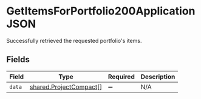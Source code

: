 # GetItemsForPortfolio200ApplicationJSON

Successfully retrieved the requested portfolio's items.


## Fields

| Field                                                            | Type                                                             | Required                                                         | Description                                                      |
| ---------------------------------------------------------------- | ---------------------------------------------------------------- | ---------------------------------------------------------------- | ---------------------------------------------------------------- |
| `data`                                                           | [shared.ProjectCompact](../../models/shared/projectcompact.md)[] | :heavy_minus_sign:                                               | N/A                                                              |